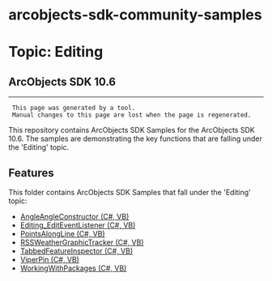 # arcobjects-sdk-community-samples 
# Topic: Editing
## ArcObjects SDK 10.6  

----------
     This page was generated by a tool.
     Manual changes to this page are lost when the page is regenerated.

This repository contains ArcObjects SDK Samples for the ArcObjects SDK 10.6.  The samples are demonstrating the key functions that are falling under the 'Editing' topic.  


## Features

This folder contains ArcObjects SDK Samples that fall under the 'Editing' topic:

* [AngleAngleConstructor (C#, VB)](../../../../tree/master/Net/Editing/AngleAngleConstructor)  
* [Editing_EditEventListener (C#, VB)](../../../../tree/master/Net/Editing/Editing_EditEventListener)  
* [PointsAlongLine (C#, VB)](../../../../tree/master/Net/Editing/PointsAlongLine)  
* [RSSWeatherGraphicTracker (C#, VB)](../../../../tree/master/Net/Editing/RSSWeatherGraphicTracker)  
* [TabbedFeatureInspector (C#, VB)](../../../../tree/master/Net/Editing/TabbedFeatureInspector)  
* [ViperPin (C#, VB)](../../../../tree/master/Net/Editing/ViperPin)  
* [WorkingWithPackages (C#, VB)](../../../../tree/master/Net/Editing/WorkingWithPackages)  


